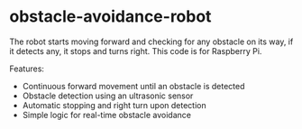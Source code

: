 # obstacle-avoidance-robot
The robot starts moving forward and checking for any obstacle on its way, if it detects any, it stops and turns right. This code is for Raspberry Pi.

Features:
- Continuous forward movement until an obstacle is detected
- Obstacle detection using an ultrasonic sensor
- Automatic stopping and right turn upon detection
- Simple logic for real-time obstacle avoidance
